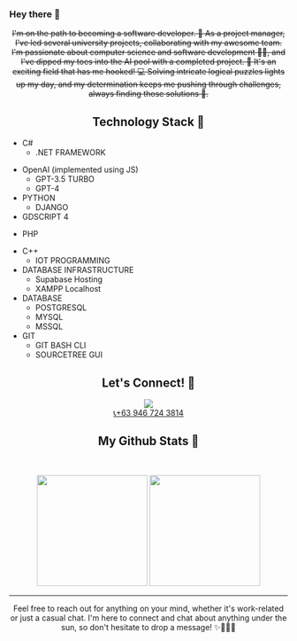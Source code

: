 ### Hey there 👋




<p align="center">
<s>I'm on the path to becoming a software developer. 🚀 As a project manager, I've led several university projects, collaborating with my awesome team. I'm passionate about computer science and software development 🧑‍💻, and I've dipped my toes into the AI pool with a completed project. 🤖 It's an exciting field that has me hooked! 💻 Solving intricate logical puzzles lights up my day, and my determination keeps me pushing through challenges, always finding those solutions 🔧.</s>
</p>

<h2 align="center">Technology Stack 🤖</h2>

* C#
   * .NET FRAMEWORK
- OpenAI (implemented using JS)
  - GPT-3.5 TURBO
  - GPT-4
- PYTHON
  - DJANGO
- GDSCRIPT 4
* PHP
- C++
  - IOT PROGRAMMING
- DATABASE INFRASTRUCTURE
  - Supabase Hosting
  - XAMPP Localhost
- DATABASE
  - POSTGRESQL
  - MYSQL
  - MSSQL
- GIT
  - GIT BASH CLI
  - SOURCETREE GUI
          

<h2 align="center">Let's Connect! 🤝 </h2>

<p align="center">
<a href="mailto: dwight.eyac20@gmail.com">
 <img src="https://img.shields.io/badge/-dwight.eyac20-c14438?style=flat-square&logo=Gmail&logoColor=white&link=mailto:dwight.eyac20@gmail.com"/>
</a>
<!-- <a href="https://www.linkedin.com/in/ritik-rawal-698a18142/">
 <img src="https://img.shields.io/badge/-ritikrawal-blue?style=flat-square&logo=Linkedin&logoColor=white&link=https://www.linkedin.com/in/ritik-rawal-698a18142/"/>
</a> --><br>
<a href= “+639467243814">
  📞+63 946 724 3814
</a>
</p>

<h2 align="center">
  My Github Stats 🏅
</h2>
 
<br>

<p align="center">
  <img src="https://github-readme-stats.vercel.app/api?username=white-dough&show_icons=true&theme=radical&line_height=27" height="200">
  <img src="https://github-readme-stats.vercel.app/api/top-langs/?username=white-dough&hide=html,css,&theme=radical&layout=compact&line_height=27" height="200">
</p>


<hr>
<p align="center">Feel free to reach out for anything on your mind, whether it's work-related or just a casual chat. I'm here to connect and chat about anything under the sun, so don't hesitate to drop a message! ✨💬📱🤙</p>






<!--
**white-dough/white-dough** is a ✨ _special_ ✨ repository because its `README.md` (this file) appears on your GitHub profile.

Here are some ideas to get you started:

- 🔭 I’m currently working on ...
- 🌱 I’m currently learning ...
- 👯 I’m looking to collaborate on ...
- 🤔 I’m looking for help with ...
- 💬 Ask me about ...
- 📫 How to reach me: ...
- 😄 Pronouns: ...
- ⚡ Fun fact: ...
-->
